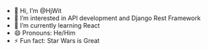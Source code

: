 - 👋 Hi, I’m @HjWit
- 👀 I’m interested in API development and Django Rest Framework
- 🌱 I’m currently learning React
- 😄 Pronouns: He/Him
- ⚡ Fun fact: Star Wars is Great

<!---
HjWit/HjWit is a ✨ special ✨ repository because its `README.md` (this file) appears on your GitHub profile.
You can click the Preview link to take a look at your changes.
--->
